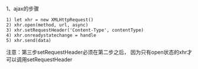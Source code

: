 1、ajax的步骤

    1) let xhr = new XMLHttpRequest()
    2) xhr.open(method, url, async)
    3) xhr.setRequestHeader('Content-Type', contentType)
    4) xhr.onreadystatechange = handle
    5) xhr.send(data)
    
 注意：第三步setRequestHeader必须在第二步之后，
         因为只有open状态的xhr才可以调用setRequestHeader